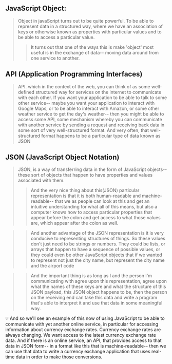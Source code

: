 ## JavaScript Object:
> Object in javaScript turns out to be quite powerful. To be able to represent data in a structured way, where we have an association of keys or otherwise known as properties with particular values and to be able to access a particular value.
>> It turns out that one of the ways this is make 'object' most useful is in the exchange of data-- moving data around from one service to another.

## API (Application Programming Interfaces)
> API. which in the context of the web, you can think of as some well-defined structured way for services on the internet to communicate with each other. 
> If you want your application to be able to talk to some other service-- maybe you want your application to interact with Google Maps, or to be able to interact with Amazon, or some other weather service to get the day's weather-- then you might be able to access some API, some mechanism whereby you can communicate with another service by sending a request and receiving back data in some sort of very well-structured format. 
> And very often, that well-structured format happens to be a particular type of data known as JSON

## JSON (JavaScript Object Notation)
> JSON, is a way of transferring data in the form of JavaScript objects-- these sort of objects that happen to have properties and values associated with them. 
>> And the very nice thing about  this(JSON) particular representation is that it is both human-readable and machine-readable-- that we as people can look at this and get an intuitive understanding for what all of this means, but also a computer knows how to access particular properties that appear before the colon and get access to what those values are, which appear after the colon as well. 

>> And another advantage of the JSON representation is it is very conducive to representing structures of things. So these values don't just need to be strings or numbers. They could be lists, or arrays that happen to have a sequence of possible values, or they could even be other JavaScript objects that if we wanted to represent not just the city name, but represent the city name and the airport code

>> And the important thing is as long as I and the person I'm communicating with agree upon this representation, agree upon what the names of these keys are and what the structure of this JSON payload, this JSON object happens to be, then the person on the receiving end can take this data and write a program that's able to interpret it and use that data in some meaningful way. 


:bulb: And so we'll see an example of this now of using JavaScript to be able to communicate with yet another online service, in particular for accessing information about currency exchange rates. Currency exchange rates are always changing. We want access to the latest currency exchange rate data. And if there is an online service, an API, that provides access to that data in JSON form-- in a format like this that is machine-readable-- then we can use that data to write a currency exchange application that uses real-time data in order to make those conversions. 